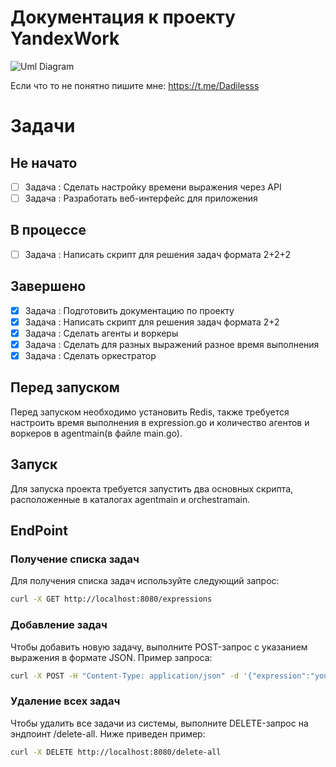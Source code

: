 # Документация к проекту YandexWork
![Uml Diagram](https://github.com/dadilll/YandexWork/assets/147308879/5fa19a2c-3206-4b22-b5ba-988ce6368eef)



Если что то не понятно пишите мне: https://t.me/Dadilesss

# Задачи
## Не начато

- [ ] Задача : Сделать настройку времени выражения через API
- [ ] Задача : Разработать веб-интерфейс для приложения

## В процессе

- [ ] Задача : Написать скрипт для решения задач формата 2+2+2 

## Завершено

- [x] Задача : Подготовить документацию по проекту
- [x] Задача : Написать скрипт для решения задач формата 2+2
- [x] Задача : Сделать агенты и воркеры
- [x] Задача : Сделать для разных выражений разное время выполнения
- [x] Задача : Сделать оркестратор

## Перед запуском
Перед запуском необходимо установить Redis, также требуется настроить время выполнения в expression.go и количество агентов и воркеров в agentmain(в файле main.go).

## Запуск 

Для запуска проекта требуется запустить два основных скрипта, расположенные в каталогах agentmain и orchestramain.

## EndPoint

### Получение списка задач
Для получения списка задач используйте следующий запрос:

```bash
curl -X GET http://localhost:8080/expressions 
```

### Добавление задач
Чтобы добавить новую задачу, выполните POST-запрос с указанием выражения в формате JSON. Пример запроса:

```bash
curl -X POST -H "Content-Type: application/json" -d '{"expression":"your_expression_here"}' http://localhost:8080/add
```

### Удаление всех задач
Чтобы удалить все задачи из системы, выполните DELETE-запрос на эндпоинт /delete-all. Ниже приведен пример:

```bash
curl -X DELETE http://localhost:8080/delete-all
```
